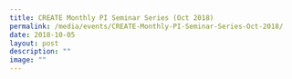 ```yaml
---
title: CREATE Monthly PI Seminar Series (Oct 2018)
permalink: /media/events/CREATE-Monthly-PI-Seminar-Series-Oct-2018/
date: 2018-10-05
layout: post
description: ""
image: ""
---
```

